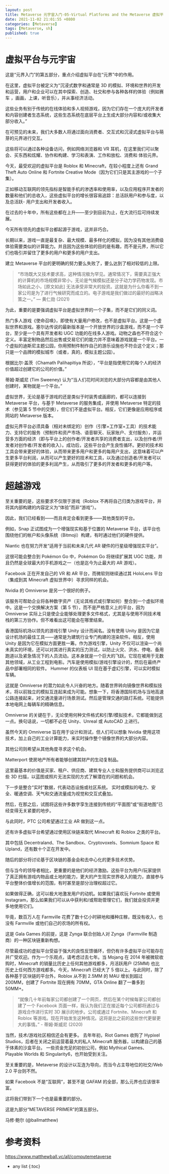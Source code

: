 ```yaml
---
layout: post
title: Metaverse 元宇宙入门-05-Virtual Platforms and the Metaverse 虚拟平台与元宇宙
date: 2021-11-02 21:01:55 +0800
categories: [Metaverse]
tags: [Metaverse, sh]
published: true
---
```


# 虚拟平台与元宇宙

这是“元界入门”的第五部分，重点介绍虚拟平台在“元界”中的作用。 

在这里，虚拟平台被定义为“沉浸式数字和通常是 3D 的模拟、环境和世界的开发和运营，用户和企业可以在其中探索、创造、社交和参与各种各样的体验（例如赛车 ，画画，上课，听音乐），并从事经济活动。 

这些业务有别于传统的在线体验和多人视频游戏，因为它们存在一个庞大的开发者和内容创建者生态系统，这些生态系统在底层平台上生成大部分内容和/或收集大部分收入。”

在可预见的未来，我们大多数人将通过面向消费者、交互式和沉浸式虚拟平台与萌芽的元界进行交互。 

这些将可以通过各种设备访问，例如网络浏览器和 VR 耳机，在这里我们可以聚会、买东西和炫耀、协作和构建、学习和表演、工作和放松、消费和 体验元界。

今天，最受欢迎的虚拟平台是 Roblox 和 Minecraft，在较小程度上还有 Grand Theft Auto Online 和 Fortnite Creative Mode（因为它们只是其主游戏的一个子集）。 

正如移动互联网的领先指标是智能手机的渗透率和使用率，以及应用程序开发者的数量和他们的总收入，这些虚拟平台的增长很容易追踪：总活跃用户和参与度，以及总活跃- 用户支出和开发者收入。 

在过去的十年中，所有这些都在上升——至少到目前为止，在大流行后可持续发展。

今天所有领先的虚拟平台都起源于游戏，这并非巧合。

长期以来，游戏一直是最复杂、最大规模、最多样化的模拟，因为没有其他消费级体验需要类似的计算能力。并且因为这些体验的目的是有趣，而不是元界，所以它们也吸引并留住了更多的用户和更多的用户支出。

建立 Metaverse 平台的更明确的努力要么失败了，要么达到了相对较低的上限。

> “市场既大又技术要求高，这种情况极为罕见。通常情况下，需要真正强大的计算机的市场规模非常小，无论是气候模拟还是分子动力学药物发现。市场如此之小，[原文如此] 无法承受非常大的投资。这就是为什么你看不到一家公司是为了进行气候研究而成立的。电子游戏是我们做过的最好的战略决策之一。” — 黄仁勋 (2021)

为此，重要的是要强调虚拟平台是虚拟世界的一个子集，而不是它们的同义词。

热门多人游戏《使命召唤》，即使有大量用户修改，也不是虚拟平台。这是一个虚拟世界和游戏。塞尔达传说的最新版本是一个开放世界的沙盒游戏，而不是一个平台，至少是一个具有开发者和 UGC 功能的在线多人游戏。动物之森也不符合这个定义。丰富定制物品然后出售或交易它们的能力并不意味着游戏就是一个平台。一个虚拟的迪斯尼主题公园，你用预制件制作自己的游乐设施也不符合这个定义；那只是一个品牌的模拟城市（或者，真的，模拟主题公园）。

根据比尔·盖茨（Chamath Palihapitiya 所说），“平台是指使用它的每个人的经济价值超过创建它的公司的价值。”

蒂姆·斯威尼 (Tim Sweeney) 认为“当人们花时间浏览的大部分内容都是由其他人创建时，某物就是一个平台。”

虚拟世界，无论是基于游戏的还是类似于时装秀或画廊的，都可以连接到 Metaverse 平台，与基于 Metaverse 的服务集成，并使用 Metaverse 特定的技术（参见第 5 节中的交换），但它们不是虚拟平台。相反，它们更像是应用程序或网站的 Metaverse 版本。

虚拟元界平台必须具备（相对未绑定的）创作（引擎+工作室+工具）的技术能力、支持它的服务（预制件和资产市场、语音聊天、玩家账户、支付服务），并运营多方面的经济（即与平台上的创作者/开发者共享的消费者支出，以及创作者/开发者对创作者/开发者的收入）。成功后，这些平台会产生良性循环。更好的技术和工具会带来更好的体验，从而带来更多用户和更多的每用户支出，这意味着可以产生更多平台利润，从而可以产生更好的技术和工具，以及通过创造者/开发者可以获得更好的体验的更多利润产生，从而吸引了更多的开发者和更多的用户等。

# 超越游戏

至关重要的是，这些要求不仅限于游戏（Roblox 不再将自己归类为游戏平台，并将其内部构建的内容定义为“体验”而非“游戏”）。

因此，我们已经看到——而且肯定会看到更多——其他类型的平台。

例如，Snap 正试图成为一个增强现实和基于位置的 Metaverse 平台，该平台也围绕他们的帐户和头像系统（Bitmoji）构建，有时通过他们的硬件提供。 

Niantic 也在努力开发“适用于当前和未来几代 AR 硬件的行星级增强现实平台”。

这很可能会整合到 Pokémon Go 中，Pokémon Go 将继续扩展其 UGC 功能，并且仍然是全球最大的手机游戏之一（也是迄今为止最大的 AR 游戏）。 

Facebook 正在开发自己的 VR 和 AR 平台，而微软则继续通过其 HoloLens 平台（集成到其 Minecraft 虚拟世界中）寻求同样的机会。

Nvidia 的 Omniverse 是另一个很好的例子。

该服务可帮助企业将各种数字资产（无论其格式或引擎如何）整合到一个虚拟环境中。这是一个交换解决方案（第 5 节），而不是严格意义上的平台，因为 Omniverse 实际上只是使企业能够处理更多文件格式，尤其是与使用不同技术堆栈的第三方协作。但不难看出这可能会在哪里结束。

香港国际机场以领先的游戏引擎 Unity 设计而闻名。没有使用 Unity 是因为它是设计机场的最佳工具——通常是为建筑行业专门构建的渲染软件。相反，使用 Unity 是因为它在模拟方面更胜一筹。作为游戏引擎，Unity 不仅可以渲染一个尚未真实的环境，还可以对其进行真实的压力测试，以防止火灾、洪水、停电、备用跑道以及紧急情况下的人员流动。这本身就是一个巨大的飞跃。它现在被用于无数其他领域，从工业工程到电影。汽车是使用模拟/游戏引擎设计的，然后在最终产品中部署相同的软件。 Hummer 的仪表板 UI 现在基于虚幻引擎，可以实时模拟车辆。

这就是 Omniverse 的潜力如此令人兴奋的地方。随着世界转向镜像世界和模拟技术，将以前独立的模拟互连起来成为可能。想象一下，将香港国际机场与当地高速公路连接起来，对交通流量进行场景测试。然后是管理交通的路灯系统。可能提供本地电网上每辆车的精确信息。

Omniverse 的关键在于，无论使用何种文件格式和引擎/模拟技术，它都能做到这一点。换句话说，一切都不必在 Unity、Unreal 或 AutoCAD 上进行。

虽然今天的 Omniverse 旨在用于设计和测试，但人们可以想象 Nvidia 使用这项技术，加上自己的工业计算能力，来实时操作整个镜像世界的大部分内容。

其他公司则希望从其他角度寻求这个机会。 

Matterport 使房地产所有者能够创建其财产的生动复制品。 

这里最基本的价值是买家、租户、供应商、建筑专业人士和服务提供商可以浏览这些 3D 扫描，以蓝图或照片无法实现的方式了解潜在的问题和机会。 

下一步是整合“实时”数据，代表动态设施或社区系统。 实时或模拟的电力、安全、暖通空调、天气和交通流量成为视觉和交互式叠加。 

然后，在那之后，试图将这些许多数字孪生连接到传统的“平面图”或“街道地图”已经变得无关紧要的地步。 

与此同时，PTC 公司希望通过工业 AR 做到这一点。

还有许多虚拟平台希望通过使用区块链来取代 Minecraft 和 Roblox 之类的平台。

其中包括 Decentraland、The Sandbox、Cryptovoxels、Somnium Space 和 Upland，还有数十个正在开发中。

随后的部分将讨论基于区块链的基金会和去中心化的更多技术优势。

但与当今的领导者相比，更重要的是他们的经济激励。这些平台为用户/玩家提供了真正拥有游戏内物品或土地的能力，更大的产生现实世界收入的能力，直接参与平台整体价值增长的范围，有时甚至是部分治理权超过它。

如果做得正确，这可以极大地激发用户的动机。如果我们喜欢玩 Fortnite 或使用 Instagram，那么如果我们可以从中获利和/或帮助管理它们，我们就会投资并更多地使用它们。

毕竟，数百万人在 Farmville 花费了数十亿小时耕地和播种庄稼，既没有收入，也没有 Farmville 或他们自己的农场的所有权。

这是 Gala Games 的前提，这是 Zynga 联合创始人对 Zynga（Farmville 制造商）的一种区块链重新构想。

尽管最成功的虚拟平台受益于强大的良性反馈循环，但仍有许多虚拟平台可能存在并广受欢迎。作为一个乐观点，请考虑过去七年。当 Mojang 在 2014 年被微软收购时，Minecraft 的销量比历史上任何其他游戏都多，月活跃用户 (25MM) 也比历史上任何西方游戏都多。今天，Minecraft 已经大了 5 倍以上。与此同时，除了各种基于区块链的平台外，Roblox 从不到 2.5MM 的 MAU 增长到超过 200MM，创建了 Fortnite 现在拥有 70MM，GTA Online 翻了一番多到 50MM+。

> “就像几十年前每家公司都创建了一个网页，然后在某个时候每家公司都创建了一个 Facebook 页面一样，我认为我们正在接近每个公司都将通过与游戏合作进行实时 3D 展示的地步。公司或通过 Fortnite、Minecraft 和 Roblox 等游戏。现在开始发生这种情况。这将是比之前的这些世代更替更大的事情。” - 蒂姆·斯威尼 (2020)

当然，技术/游戏社区相信还会有更多。 去年年初，Riot Games 收购了 Hypixel Studios，后者在关闭之前运营着最大的私人 Minecraft 服务器，以构建自己的基于体素的沙盒平台。 一些资金充足的初创公司，例如 Mythical Games、Playable Worlds 和 Singularity6，也开始受到关注。

至关重要的是，Metaverse 的设计以互连为导向，而当今占主导地位的社交/Web 2.0 平台则不然。 

如果 Facebook 不是“互联网”，甚至不是 GAFAM 的全部，那么元界也应该很丰富。 

这将我们带到下一个也是最重要的部分。

这是九部分“METAVERSE PRIMER”的第五部分。

马修·鲍尔 (@ballmatthew)

# 参考资料

https://www.matthewball.vc/all/computemetaverse

* any list
{:toc}